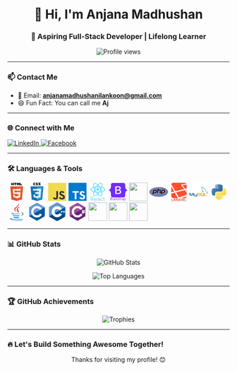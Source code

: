 <h1 align="center">👋 Hi, I'm Anjana Madhushan</h1>
<h3 align="center">🚀 Aspiring Full-Stack Developer | Lifelong Learner</h3>

<p align="center">
  <img src="https://komarev.com/ghpvc/?username=anjanamadhushanaj&label=Profile%20Views&color=0e75b6&style=flat" alt="Profile views" />
</p>

---

### 📫 Contact Me
- 📧 Email: **anjanamadhushanilankoon@gmail.com**
- 😄 Fun Fact: You can call me **Aj**

---

### 🌐 Connect with Me

<p align="left">
  <a href="https://www.linkedin.com/in/anjana-bandara-ilankoon-b6685a2bb" target="_blank">
    <img src="https://cdn.jsdelivr.net/gh/devicons/devicon/icons/linkedin/linkedin-original.svg" alt="LinkedIn" width="40" height="40"/>
  </a>
  <a href="https://www.facebook.com/anjana.madushan.9028" target="_blank">
    <img src="https://cdn.jsdelivr.net/gh/devicons/devicon/icons/facebook/facebook-original.svg" alt="Facebook" width="40" height="40"/>
  </a>
</p>

---

### 🛠️ Languages & Tools

<p>
  <img src="https://raw.githubusercontent.com/devicons/devicon/master/icons/html5/html5-original-wordmark.svg" width="42" height="42"/>
  <img src="https://raw.githubusercontent.com/devicons/devicon/master/icons/css3/css3-original-wordmark.svg" width="42" height="42"/>
  <img src="https://raw.githubusercontent.com/devicons/devicon/master/icons/javascript/javascript-original.svg" width="42" height="42"/>
  <img src="https://raw.githubusercontent.com/devicons/devicon/master/icons/typescript/typescript-original.svg" width="42" height="42"/>
  <img src="https://raw.githubusercontent.com/devicons/devicon/master/icons/react/react-original-wordmark.svg" width="42" height="42"/>
  <img src="https://raw.githubusercontent.com/devicons/devicon/master/icons/bootstrap/bootstrap-plain-wordmark.svg" width="42" height="42"/>
  <img src="https://www.vectorlogo.zone/logos/tailwindcss/tailwindcss-icon.svg" width="42" height="42"/>
  <img src="https://raw.githubusercontent.com/devicons/devicon/master/icons/php/php-original.svg" width="42" height="42"/>
  <img src="https://raw.githubusercontent.com/devicons/devicon/master/icons/laravel/laravel-plain-wordmark.svg" width="42" height="42"/>
  <img src="https://raw.githubusercontent.com/devicons/devicon/master/icons/mysql/mysql-original-wordmark.svg" width="42" height="42"/>
  <img src="https://raw.githubusercontent.com/devicons/devicon/master/icons/python/python-original.svg" width="42" height="42"/>
  <img src="https://raw.githubusercontent.com/devicons/devicon/master/icons/java/java-original.svg" width="42" height="42"/>
  <img src="https://raw.githubusercontent.com/devicons/devicon/master/icons/c/c-original.svg" width="42" height="42"/>
  <img src="https://raw.githubusercontent.com/devicons/devicon/master/icons/cplusplus/cplusplus-original.svg" width="42" height="42"/>
  <img src="https://raw.githubusercontent.com/devicons/devicon/master/icons/csharp/csharp-original.svg" width="42" height="42"/>
  <img src="https://www.vectorlogo.zone/logos/figma/figma-icon.svg" width="42" height="42"/>
  <img src="https://www.vectorlogo.zone/logos/getpostman/getpostman-icon.svg" width="42" height="42"/>
  <img src="https://www.vectorlogo.zone/logos/git-scm/git-scm-icon.svg" width="42" height="42"/>
</p>

---

### 📊 GitHub Stats

<p align="center">
  <img src="https://github-readme-stats.vercel.app/api?username=anjanamadhushanaj&show_icons=true&theme=tokyonight" alt="GitHub Stats"/>
</p>

<p align="center">
  <img src="https://github-readme-stats.vercel.app/api/top-langs/?username=anjanamadhushanaj&layout=compact&theme=tokyonight" alt="Top Languages"/>
</p>

---

### 🏆 GitHub Achievements

<p align="center">
  <img src="https://github-profile-trophy.vercel.app/?username=anjanamadhushanaj&theme=radical&row=1&column=7" alt="Trophies">
</p>

---

### 🔥 Let's Build Something Awesome Together!

<p align="center">Thanks for visiting my profile! 😊</p>

